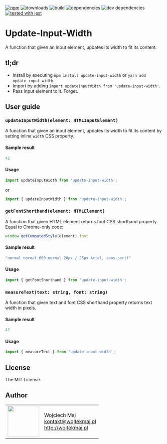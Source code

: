 [![npm](https://img.shields.io/npm/v/update-input-width.svg)](https://www.npmjs.com/package/update-input-width) ![downloads](https://img.shields.io/npm/dt/update-input-width.svg) ![build](https://travis-ci.com/wojtekmaj/update-input-width.svg?branch=master) ![dependencies](https://img.shields.io/david/wojtekmaj/update-input-width.svg) ![dev dependencies](https://img.shields.io/david/dev/wojtekmaj/update-input-width.svg) [![tested with jest](https://img.shields.io/badge/tested_with-jest-99424f.svg)](https://github.com/facebook/jest)

# Update-Input-Width
A function that given an input element, updates its width to fit its content.

## tl;dr
* Install by executing `npm install update-input-width` or `yarn add update-input-width`.
* Import by adding `import updateInputWidth from 'update-input-width'`.
* Pass input element to it. Forget.

## User guide

### `updateInputWidth(element: HTMLInputElement)`

A function that given an input element, updates its width to fit its content by setting inline `width` CSS property.

#### Sample result

```js
42
```

#### Usage

```js
import updateInputWidth from 'update-input-width';
```

or

```js
import { updateInputWidth } from 'update-input-width';
```

### `getFontShorthand(element: HTMLElement)`

A function that given HTML element returns font CSS shorthand property. Equal to Chrome-only code:

```js
window.getComputedStyle(element).font
```

#### Sample result

```js
"normal normal 600 normal 20px / 25px Arial, sans-serif"
```

#### Usage

```js
import { getFontShorthand } from 'update-input-width';
```

### `measureText(text: string, font: string)`

A function that given text and font CSS shorthand property returns text width in pixels.

#### Sample result

```js
42
```

#### Usage

```js
import { measureText } from 'update-input-width';
```

## License

The MIT License.

## Author

<table>
  <tr>
    <td>
      <img src="https://github.com/wojtekmaj.png?s=100" width="100">
    </td>
    <td>
      Wojciech Maj<br />
      <a href="mailto:kontakt@wojtekmaj.pl">kontakt@wojtekmaj.pl</a><br />
      <a href="http://wojtekmaj.pl">http://wojtekmaj.pl</a>
    </td>
  </tr>
</table>
